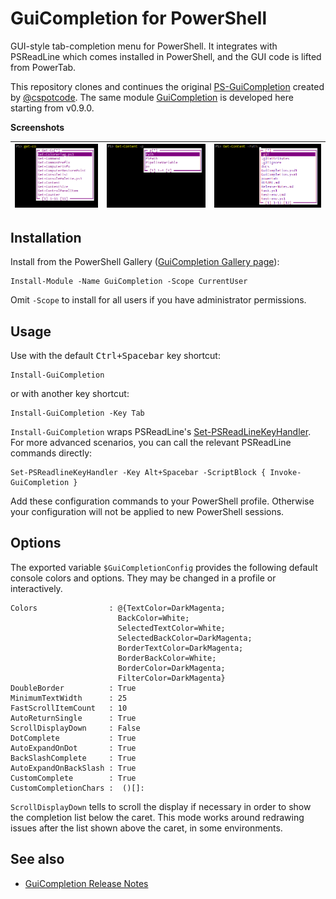 # GuiCompletion for PowerShell

GUI-style tab-completion menu for PowerShell. It integrates with PSReadLine
which comes installed in PowerShell, and the GUI code is lifted from PowerTab.

This repository clones and continues the original [PS-GuiCompletion](https://github.com/cspotcode/PS-GuiCompletion)
created by [@cspotcode](https://github.com/cspotcode).
The same module [GuiCompletion](https://www.powershellgallery.com/packages/GuiCompletion)
is developed here starting from v0.9.0.

**Screenshots**

[q1]: docs/q1.png "Command completion"
[q2]: docs/q2.png "Parameter completion"
[q3]: docs/q3.png "Path completion"

| ![command][q1] | ![parameter][q2] | ![path][q3] |
|-|-|-|

## Installation

Install from the PowerShell Gallery ([GuiCompletion Gallery page](https://www.powershellgallery.com/packages/GuiCompletion)):

    Install-Module -Name GuiCompletion -Scope CurrentUser

Omit `-Scope` to install for all users if you have administrator permissions.

## Usage

Use with the default <kbd>Ctrl+Spacebar</kbd> key shortcut:

    Install-GuiCompletion

or with another key shortcut:

    Install-GuiCompletion -Key Tab

`Install-GuiCompletion` wraps PSReadLine's [Set-PSReadLineKeyHandler](https://github.com/lzybkr/PSReadLine#usage).
For more advanced scenarios, you can call the relevant PSReadLine commands directly:

    Set-PSReadlineKeyHandler -Key Alt+Spacebar -ScriptBlock { Invoke-GuiCompletion }

Add these configuration commands to your PowerShell profile.
Otherwise your configuration will not be applied to new PowerShell sessions.

## Options

The exported variable `$GuiCompletionConfig` provides the following default
console colors and options. They may be changed in a profile or interactively.

```
Colors                : @{TextColor=DarkMagenta;
                        BackColor=White;
                        SelectedTextColor=White;
                        SelectedBackColor=DarkMagenta;
                        BorderTextColor=DarkMagenta;
                        BorderBackColor=White;
                        BorderColor=DarkMagenta;
                        FilterColor=DarkMagenta}
DoubleBorder          : True
MinimumTextWidth      : 25
FastScrollItemCount   : 10
AutoReturnSingle      : True
ScrollDisplayDown     : False
DotComplete           : True
AutoExpandOnDot       : True
BackSlashComplete     : True
AutoExpandOnBackSlash : True
CustomComplete        : True
CustomCompletionChars :  ()[]:
```

`ScrollDisplayDown` tells to scroll the display if necessary in order to show
the completion list below the caret. This mode works around redrawing issues
after the list shown above the caret, in some environments.

## See also

- [GuiCompletion Release Notes](https://github.com/nightroman/PS-GuiCompletion/blob/main/Release-Notes.md)
